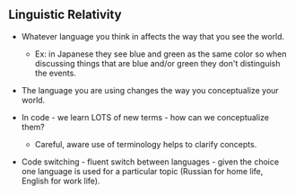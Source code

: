 ## Linguistic Relativity

* Whatever language you think in affects the way that you see the world.
  * Ex: in Japanese they see blue and green as the same color so when discussing things that are blue and/or green they don't distinguish the events.

* The language you are using changes the way you conceptualize your world.

* In code - we learn LOTS of new terms - how can we conceptualize them? 
  * Careful, aware use of terminology helps to clarify concepts. 
* Code switching - fluent switch between languages - given the choice one language is used for a particular topic (Russian for home life, English for work life).

